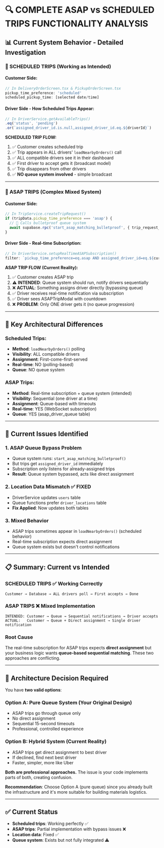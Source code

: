 # 🔍 COMPLETE ASAP vs SCHEDULED TRIPS FUNCTIONALITY ANALYSIS

## 📊 **Current System Behavior - Detailed Investigation**

### **🚛 SCHEDULED TRIPS (Working as Intended)**

#### **Customer Side:**
```typescript
// In DeliveryOrderScreen.tsx & PickupOrderScreen.tsx
pickup_time_preference: 'scheduled'
scheduled_pickup_time: [selected date/time]
```

#### **Driver Side - How Scheduled Trips Appear:**
```typescript
// In DriverService.getAvailableTrips()
.eq('status', 'pending')
.or(`assigned_driver_id.is.null,assigned_driver_id.eq.${driverId}`)
```

**SCHEDULED TRIP FLOW:**
1. ✅ Customer creates scheduled trip
2. ✅ Trip appears in ALL drivers' `loadNearbyOrders()` call 
3. ✅ ALL compatible drivers see it in their dashboard
4. ✅ First driver to accept gets it (broadcast model)
5. ✅ Trip disappears from other drivers
6. ✅ **NO queue system involved** - simple broadcast

---

### **🚨 ASAP TRIPS (Complex Mixed System)**

#### **Customer Side:**
```typescript
// In TripService.createTripRequest()
if (tripData.pickup_time_preference === 'asap') {
  // 🚀 Calls bulletproof queue system
  await supabase.rpc('start_asap_matching_bulletproof', { trip_request_id: data.id });
}
```

#### **Driver Side - Real-time Subscription:**
```typescript
// In DriverService.setupRealTimeASAPSubscription()
filter: `pickup_time_preference=eq.asap AND assigned_driver_id=eq.${currentDriver.user_id}`
```

**ASAP TRIP FLOW (Current Reality):**
1. ✅ Customer creates ASAP trip
2. ⚠️ **INTENDED**: Queue system should run, notify drivers sequentially
3. ❌ **ACTUAL**: Something assigns driver directly (bypassing queue)
4. ✅ Driver receives real-time notification via subscription
5. ✅ Driver sees ASAPTripModal with countdown
6. ❌ **PROBLEM**: Only ONE driver gets it (no queue progression)

---

## 🔧 **Key Architectural Differences**

### **Scheduled Trips:**
- **Method**: `loadNearbyOrders()` polling
- **Visibility**: ALL compatible drivers
- **Assignment**: First-come-first-served
- **Real-time**: NO (polling-based)
- **Queue**: NO queue system

### **ASAP Trips:**
- **Method**: Real-time subscription + queue system (intended)
- **Visibility**: Sequential (one driver at a time)
- **Assignment**: Queue-based with timeouts
- **Real-time**: YES (WebSocket subscription)
- **Queue**: YES (asap_driver_queue table)

---

## 🚨 **Current Issues Identified**

### **1. ASAP Queue Bypass Problem**
- Queue system runs: `start_asap_matching_bulletproof()`
- But trips get `assigned_driver_id` immediately
- Subscription only listens for already-assigned trips
- **Result**: Queue system bypassed, acts like direct assignment

### **2. Location Data Mismatch** ✅ FIXED
- DriverService updates `users` table
- Queue functions prefer `driver_locations` table
- **Fix Applied**: Now updates both tables

### **3. Mixed Behavior**
- ASAP trips sometimes appear in `loadNearbyOrders()` (scheduled behavior)
- Real-time subscription expects direct assignment
- Queue system exists but doesn't control notifications

---

## 📋 **Summary: Current vs Intended**

### **SCHEDULED TRIPS** ✅ Working Correctly
```
Customer → Database → ALL drivers poll → First accepts → Done
```

### **ASAP TRIPS** ❌ Mixed Implementation
```
INTENDED: Customer → Queue → Sequential notifications → Driver accepts
ACTUAL:   Customer → Queue + Direct assignment → Single driver notification
```

### **Root Cause**
The real-time subscription for ASAP trips expects **direct assignment** but your business logic wants **queue-based sequential matching**. These two approaches are conflicting.

---

## 🎯 **Architecture Decision Required**

You have **two valid options**:

### **Option A: Pure Queue System** (Your Original Design)
- ASAP trips go through queue only
- No direct assignment
- Sequential 15-second timeouts
- Professional, controlled experience

### **Option B: Hybrid System** (Current Reality)
- ASAP trips get direct assignment to best driver
- If declined, find next best driver
- Faster, simpler, more like Uber

**Both are professional approaches.** The issue is your code implements parts of both, creating confusion.

**Recommendation**: Choose Option A (pure queue) since you already built the infrastructure and it's more suitable for building materials logistics.

---

## ✅ **Current Status**
- **Scheduled trips**: Working perfectly ✅
- **ASAP trips**: Partial implementation with bypass issues ❌
- **Location data**: Fixed ✅
- **Queue system**: Exists but not fully integrated ⚠️

